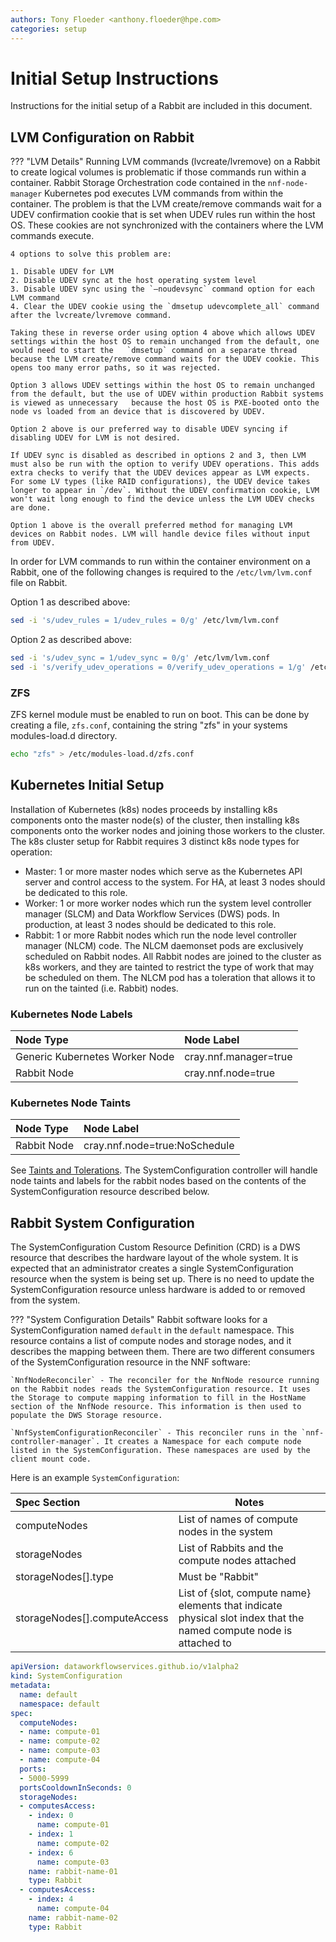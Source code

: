 ```yaml
---
authors: Tony Floeder <anthony.floeder@hpe.com>
categories: setup
---
```


# Initial Setup Instructions

Instructions for the initial setup of a Rabbit are included in this document.

## LVM Configuration on Rabbit

??? "LVM Details"
    Running LVM commands (lvcreate/lvremove) on a Rabbit to create logical volumes is problematic if those commands run within a container. Rabbit Storage Orchestration   code contained in the `nnf-node-manager` Kubernetes pod executes LVM commands from within the container. The problem is that the LVM create/remove commands wait for a   UDEV confirmation cookie that is set when UDEV rules run within the host OS. These cookies are not synchronized with the containers where the LVM commands execute.

    4 options to solve this problem are:

    1. Disable UDEV for LVM
    2. Disable UDEV sync at the host operating system level
    3. Disable UDEV sync using the `–noudevsync` command option for each LVM command
    4. Clear the UDEV cookie using the `dmsetup udevcomplete_all` command after the lvcreate/lvremove command.

    Taking these in reverse order using option 4 above which allows UDEV settings within the host OS to remain unchanged from the default, one would need to start the   `dmsetup` command on a separate thread because the LVM create/remove command waits for the UDEV cookie. This opens too many error paths, so it was rejected.

    Option 3 allows UDEV settings within the host OS to remain unchanged from the default, but the use of UDEV within production Rabbit systems is viewed as unnecessary   because the host OS is PXE-booted onto the node vs loaded from an device that is discovered by UDEV.

    Option 2 above is our preferred way to disable UDEV syncing if disabling UDEV for LVM is not desired.

    If UDEV sync is disabled as described in options 2 and 3, then LVM must also be run with the option to verify UDEV operations. This adds extra checks to verify that the UDEV devices appear as LVM expects. For some LV types (like RAID configurations), the UDEV device takes longer to appear in `/dev`. Without the UDEV confirmation cookie, LVM won't wait long enough to find the device unless the LVM UDEV checks are done.

    Option 1 above is the overall preferred method for managing LVM devices on Rabbit nodes. LVM will handle device files without input from UDEV.
</details>

In order for LVM commands to run within the container environment on a Rabbit, one of the following changes is required to the `/etc/lvm/lvm.conf` file on Rabbit.

Option 1 as described above:
```bash
sed -i 's/udev_rules = 1/udev_rules = 0/g' /etc/lvm/lvm.conf
```

Option 2 as described above:
```bash
sed -i 's/udev_sync = 1/udev_sync = 0/g' /etc/lvm/lvm.conf
sed -i 's/verify_udev_operations = 0/verify_udev_operations = 1/g' /etc/lvm/lvm.conf
```

### ZFS

ZFS kernel module must be enabled to run on boot. This can be done by creating a file, `zfs.conf`, containing the string "zfs" in your systems modules-load.d directory.

```bash
echo "zfs" > /etc/modules-load.d/zfs.conf
```

## Kubernetes Initial Setup

Installation of Kubernetes (k8s) nodes proceeds by installing k8s components onto the master node(s) of the cluster, then installing k8s components onto the worker nodes and joining those workers to the cluster. The k8s cluster setup for Rabbit requires 3 distinct k8s node types for operation:

- Master: 1 or more master nodes which serve as the Kubernetes API server and control access to the system. For HA, at least 3 nodes should be dedicated to this role.
- Worker: 1 or more worker nodes which run the system level controller manager (SLCM) and Data Workflow Services (DWS) pods. In production, at least 3 nodes should be dedicated to this role.
- Rabbit: 1 or more Rabbit nodes which run the node level controller manager (NLCM) code. The NLCM daemonset pods are exclusively scheduled on Rabbit nodes. All Rabbit nodes are joined to the cluster as k8s workers, and they are tainted to restrict the type of work that may be scheduled on them. The NLCM pod has a toleration that allows it to run on the tainted (i.e. Rabbit) nodes.


### Kubernetes Node Labels

| Node Type                      | Node Label            |
| :------------------------------| :-------------------- |
| Generic Kubernetes Worker Node | cray.nnf.manager=true |
| Rabbit Node                    | cray.nnf.node=true    |

### Kubernetes Node Taints

| Node Type                      | Node Label                    |
| :------------------------------| :---------------------------- |
| Rabbit Node                    | cray.nnf.node=true:NoSchedule |

See [Taints and Tolerations](https://kubernetes.io/docs/concepts/scheduling-eviction/taint-and-toleration/). The SystemConfiguration controller will handle node taints and labels for the rabbit nodes based on the contents of the SystemConfiguration resource described below.

## Rabbit System Configuration

The SystemConfiguration Custom Resource Definition (CRD) is a DWS resource that describes the hardware layout of the whole system. It is expected that an administrator creates a single SystemConfiguration resource when the system is being set up. There is no need to update the SystemConfiguration resource unless hardware is added to or removed from the system.

??? "System Configuration Details"
    Rabbit software looks for a SystemConfiguration named `default` in the `default` namespace. This resource contains a list of compute nodes and storage nodes, and it describes the mapping between them. There are two different consumers of the SystemConfiguration resource in the NNF software:

    `NnfNodeReconciler` - The reconciler for the NnfNode resource running on the Rabbit nodes reads the SystemConfiguration resource. It uses the Storage to compute mapping information to fill in the HostName section of the NnfNode resource. This information is then used to populate the DWS Storage resource.

    `NnfSystemConfigurationReconciler` - This reconciler runs in the `nnf-controller-manager`. It creates a Namespace for each compute node listed in the SystemConfiguration. These namespaces are used by the client mount code.
</details>

Here is an example `SystemConfiguration`:

| Spec Section                 | Notes                                                                                                              |
| :--------------------------- |--------------------------------------------------------------------------------------------------------------------|
| computeNodes                 | List of names of compute nodes in the system                                                                       |
| storageNodes                 | List of Rabbits and the compute nodes attached                                                                     |
| storageNodes[].type          | Must be "Rabbit"                                                                                                   |
| storageNodes[].computeAccess | List of {slot, compute name} elements that indicate physical slot index that the named compute node is attached to |

```yaml
apiVersion: dataworkflowservices.github.io/v1alpha2
kind: SystemConfiguration
metadata:
  name: default
  namespace: default
spec:
  computeNodes:
  - name: compute-01
  - name: compute-02
  - name: compute-03
  - name: compute-04
  ports:
  - 5000-5999
  portsCooldownInSeconds: 0
  storageNodes:
  - computesAccess:
    - index: 0
      name: compute-01
    - index: 1
      name: compute-02
    - index: 6
      name: compute-03
    name: rabbit-name-01
    type: Rabbit
  - computesAccess:
    - index: 4
      name: compute-04
    name: rabbit-name-02
    type: Rabbit
```
